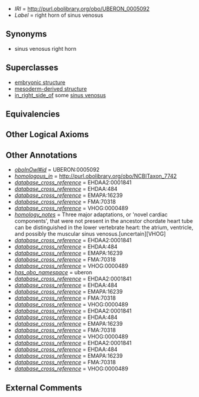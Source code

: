  * *IRI* = http://purl.obolibrary.org/obo/UBERON_0005092
 * *Label* = right horn of sinus venosus

## Synonyms

 * sinus venosus right horn

## Superclasses

 * [embryonic structure](../../UBERON/50/UBERON_0002050.md)
 * [mesoderm-derived structure](../../UBERON/20/UBERON_0004120.md)
 * [in_right_side_of](../../BSPO/21/BSPO_0000121.md) some [sinus venosus](../../UBERON/63/UBERON_0002063.md)

## Equivalencies


## Other Logical Axioms


## Other Annotations

 * *[oboInOwl#id](../../id/oboInOwl#id.md)* = UBERON:0005092
 * *[homologous_in](../../core#homologous/in/core#homologous_in.md)* = http://purl.obolibrary.org/obo/NCBITaxon_7742
 * *[database_cross_reference](../../ef/oboInOwl#hasDbXref.md)* = EHDAA2:0001841
 * *[database_cross_reference](../../ef/oboInOwl#hasDbXref.md)* = EHDAA:484
 * *[database_cross_reference](../../ef/oboInOwl#hasDbXref.md)* = EMAPA:16239
 * *[database_cross_reference](../../ef/oboInOwl#hasDbXref.md)* = FMA:70318
 * *[database_cross_reference](../../ef/oboInOwl#hasDbXref.md)* = VHOG:0000489
 * *[homology_notes](../../UBPROP/03/UBPROP_0000003.md)* = Three major adaptations, or 'novel cardiac components', that were not present in the ancestor chordate heart tube can be distinguished in the lower vertebrate heart: the atrium, ventricle, and possibly the muscular sinus venosus.[uncertain][VHOG]
 * *[database_cross_reference](../../ef/oboInOwl#hasDbXref.md)* = EHDAA2:0001841
 * *[database_cross_reference](../../ef/oboInOwl#hasDbXref.md)* = EHDAA:484
 * *[database_cross_reference](../../ef/oboInOwl#hasDbXref.md)* = EMAPA:16239
 * *[database_cross_reference](../../ef/oboInOwl#hasDbXref.md)* = FMA:70318
 * *[database_cross_reference](../../ef/oboInOwl#hasDbXref.md)* = VHOG:0000489
 * *[has_obo_namespace](../../ce/oboInOwl#hasOBONamespace.md)* = uberon
 * *[database_cross_reference](../../ef/oboInOwl#hasDbXref.md)* = EHDAA2:0001841
 * *[database_cross_reference](../../ef/oboInOwl#hasDbXref.md)* = EHDAA:484
 * *[database_cross_reference](../../ef/oboInOwl#hasDbXref.md)* = EMAPA:16239
 * *[database_cross_reference](../../ef/oboInOwl#hasDbXref.md)* = FMA:70318
 * *[database_cross_reference](../../ef/oboInOwl#hasDbXref.md)* = VHOG:0000489
 * *[database_cross_reference](../../ef/oboInOwl#hasDbXref.md)* = EHDAA2:0001841
 * *[database_cross_reference](../../ef/oboInOwl#hasDbXref.md)* = EHDAA:484
 * *[database_cross_reference](../../ef/oboInOwl#hasDbXref.md)* = EMAPA:16239
 * *[database_cross_reference](../../ef/oboInOwl#hasDbXref.md)* = FMA:70318
 * *[database_cross_reference](../../ef/oboInOwl#hasDbXref.md)* = VHOG:0000489
 * *[database_cross_reference](../../ef/oboInOwl#hasDbXref.md)* = EHDAA2:0001841
 * *[database_cross_reference](../../ef/oboInOwl#hasDbXref.md)* = EHDAA:484
 * *[database_cross_reference](../../ef/oboInOwl#hasDbXref.md)* = EMAPA:16239
 * *[database_cross_reference](../../ef/oboInOwl#hasDbXref.md)* = FMA:70318
 * *[database_cross_reference](../../ef/oboInOwl#hasDbXref.md)* = VHOG:0000489

## External Comments

